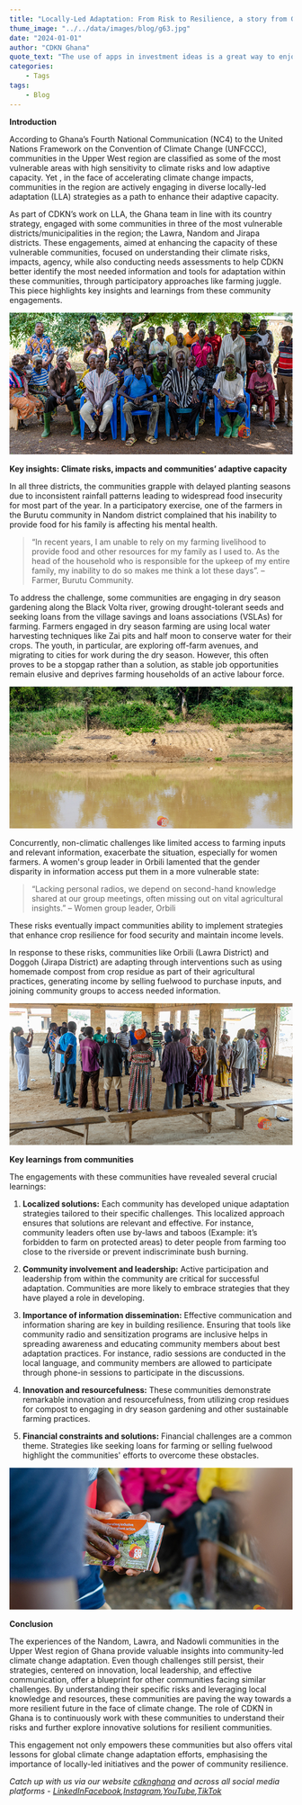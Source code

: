 ```yaml
---
title: "Locally-Led Adaptation: From Risk to Resilience, a story from Ghana's Upper West Region."
thume_image: "../../data/images/blog/g63.jpg"
date: "2024-01-01"
author: "CDKN Ghana"
quote_text: "The use of apps in investment ideas is a great way to enjoy the convenience."
categories:
    - Tags
tags:
    - Blog
---
```


**Introduction**

According to Ghana’s Fourth National Communication (NC4) to the United Nations Framework on the Convention of Climate Change (UNFCCC), communities in the Upper West region are classified as some of the most vulnerable areas with high sensitivity to climate risks and low adaptive capacity. Yet , in the face of accelerating climate change impacts, communities in the region are actively engaging in diverse locally-led adaptation (LLA) strategies as a path to enhance their adaptive capacity.

As part of CDKN’s work on LLA, the Ghana team in line with its country strategy, engaged with some communities in three of the most vulnerable districts/municipalities in the region; the Lawra, Nandom and Jirapa districts. These engagements, aimed at enhancing the capacity of these vulnerable communities, focused on understanding their climate risks, impacts, agency, while also conducting needs assessments to help CDKN better identify the most needed information and tools for adaptation within these communities, through participatory approaches like farming juggle. This piece highlights key insights and learnings from these community engagements.

![Community Image](../../data/images/blog/g66.jpg "A group picture of participants during community engagement")

**Key insights: Climate risks, impacts and communities’ adaptive capacity**

In all three districts, the communities grapple with delayed planting seasons due to inconsistent rainfall patterns leading to widespread food insecurity for most part of the year. In a participatory exercise, one of the farmers in the Burutu community in Nandom district complained that his inability to provide food for his family is affecting his mental health.

> “In recent years, I am unable to rely on my farming livelihood to provide food and other resources for my family as I used to. As the head of the household who is responsible for the upkeep of my entire family, my inability to do so makes me think a lot these days”. – Farmer, Burutu Community.

To address the challenge, some communities are engaging in dry season gardening along the Black Volta river, growing drought-tolerant seeds and seeking loans from the village savings and loans associations (VSLAs) for farming. Farmers engaged in dry season farming are using local water harvesting techniques like Zai pits and half moon to conserve water for their crops. The youth, in particular, are exploring off-farm avenues, and migrating to cities for work during the dry season. However, this often proves to be a stopgap rather than a solution, as stable job opportunities remain elusive and deprives farming households of an active labour force.

![Community Image](../../data/images/blog/g65.jpg "A drone shot of farming activities along the Black Volta")

Concurrently, non-climatic challenges like limited access to farming inputs and relevant information, exacerbate the situation, especially for women farmers. A women's group leader in Orbili lamented that the gender disparity in information access put them in a more vulnerable state:

> “Lacking personal radios, we depend on second-hand knowledge shared at our group meetings, often missing out on vital agricultural insights.” – Women group leader, Orbili

These risks eventually impact communities ability to implement strategies that enhance crop resilience for food security and maintain income levels.

In response to these risks, communities like Orbili (Lawra District) and Doggoh (Jirapa District) are adapting through interventions such as using homemade compost from crop residue as part of their agricultural practices, generating income by selling fuelwood to purchase inputs, and joining community groups to access needed information.

![Community Image](../../data/images/blog/g64.jpg "The CDKN Ghana team engaging with some community members")

**Key learnings from communities**

The engagements with these communities have revealed several crucial learnings:

1. **Localized solutions:** Each community has developed unique adaptation strategies tailored to their specific challenges. This localized approach ensures that solutions are relevant and effective. For instance, community leaders often use by-laws and taboos (Example: it’s forbidden to farm on protected areas) to deter people from farming too close to the riverside or prevent indiscriminate bush burning.

2. **Community involvement and leadership:** Active participation and leadership from within the community are critical for successful adaptation. Communities are more likely to embrace strategies that they have played a role in developing.

3. **Importance of information dissemination:** Effective communication and information sharing are key in building resilience. Ensuring that tools like community radio and sensitization programs are inclusive helps in spreading awareness and educating community members about best adaptation practices. For instance, radio sessions are conducted in the local language, and community members are allowed to participate through phone-in sessions to participate in the discussions.

4. **Innovation and resourcefulness:** These communities demonstrate remarkable innovation and resourcefulness, from utilizing crop residues for compost to engaging in dry season gardening and other sustainable farming practices.

5. **Financial constraints and solutions:** Financial challenges are a common theme. Strategies like seeking loans for farming or selling fuelwood highlight the communities' efforts to overcome these obstacles.

![Community Image](../../data/images/blog/g63.jpg "Caption: CDKN Knowledge materials shared during community engagement")

**Conclusion**

The experiences of the Nandom, Lawra, and Nadowli communities in the Upper West region of Ghana provide valuable insights into community-led climate change adaptation. Even though challenges still persist, their strategies, centered on innovation, local leadership, and effective communication, offer a blueprint for other communities facing similar challenges. By understanding their specific risks and leveraging local knowledge and resources, these communities are paving the way towards a more resilient future in the face of climate change. The role of CDKN in Ghana is to continuously work with these communities to understand their risks and further explore innovative solutions for resilient communities.

This engagement not only empowers these communities but also offers vital lessons for global climate change adaptation efforts, emphasising the importance of locally-led initiatives and the power of community resilience.

_Catch up with us via our website [cdknghana](www.cdknghana.org) and across all social media platforms - [LinkedIn]()[Facebook](),[Instagram](),[YouTube](),[TikTok]()_

<!-- <div class="row mt-5 mb-5">
    <div class="col-sm-4">
        <img class="w-100 mb-xs-30" src="../../data/images/blog/s1.jpg" alt="Image-Givest">
    </div>
    <div class="col-sm-4">
        <img class="w-100 mb-xs-30" src="../../data/images/blog/s2.jpg" alt="Image-Givest">
    </div>
    <div class="col-sm-4">
        <img class="w-100" src="../../data/images/blog/s3.jpg" alt="Image-Givest">
    </div>
</div>

#### Old Education Needs For Change The World.

Contrary to popular belief, Lorem Ipsum is not simply random text. It has roots in a piece of classical literature from 459, making it over 2000 years old. Richard McClintock, a Latin professor at Virginia looked up one of the more obscure Latin words, consectetur, from a Lorem Ipsum passage, and going through the cites of the word in classical literature, discovered the undoubtable source. Lorem Ipsum comes from written in 45 BC. This book is a treatise on the theory.

Contrary to popular belief, Lorem Ipsum is not simply random text. It has roots in a piece of classical literature from 459, making it over 2000 years old. Richard McClintock, a Latin professor at Virginia looked up one of the more obscure Latin words, consectetur, from a Lorem Ipsum passage, and going through the cites of the word in classical literature. -->
